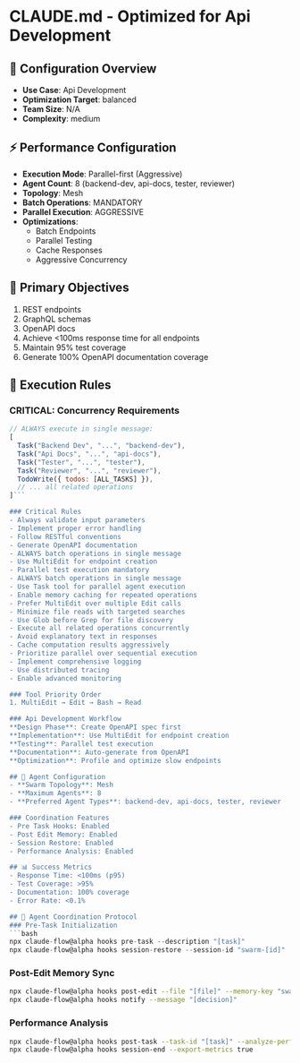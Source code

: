 # CLAUDE.md - Optimized for Api Development

<!-- Generated by CLAUDE.md Optimizer at 2025-08-06 01:57 -->

## 🎯 Configuration Overview
- **Use Case**: Api Development
- **Optimization Target**: balanced
- **Team Size**: N/A
- **Complexity**: medium

## ⚡ Performance Configuration
- **Execution Mode**: Parallel-first (Aggressive)
- **Agent Count**: 8 (backend-dev, api-docs, tester, reviewer)
- **Topology**: Mesh
- **Batch Operations**: MANDATORY
- **Parallel Execution**: AGGRESSIVE
- **Optimizations**:
  - Batch Endpoints
  - Parallel Testing
  - Cache Responses
  - Aggressive Concurrency

## 🎯 Primary Objectives
1. REST endpoints
2. GraphQL schemas
3. OpenAPI docs
4. Achieve <100ms response time for all endpoints
5. Maintain 95% test coverage
6. Generate 100% OpenAPI documentation coverage

## 🚀 Execution Rules

### CRITICAL: Concurrency Requirements
```javascript
// ALWAYS execute in single message:
[
  Task("Backend Dev", "...", "backend-dev"),
  Task("Api Docs", "...", "api-docs"),
  Task("Tester", "...", "tester"),
  Task("Reviewer", "...", "reviewer"),
  TodoWrite({ todos: [ALL_TASKS] }),
  // ... all related operations
]```

### Critical Rules
- Always validate input parameters
- Implement proper error handling
- Follow RESTful conventions
- Generate OpenAPI documentation
- ALWAYS batch operations in single message
- Use MultiEdit for endpoint creation
- Parallel test execution mandatory
- ALWAYS batch operations in single message
- Use Task tool for parallel agent execution
- Enable memory caching for repeated operations
- Prefer MultiEdit over multiple Edit calls
- Minimize file reads with targeted searches
- Use Glob before Grep for file discovery
- Execute all related operations concurrently
- Avoid explanatory text in responses
- Cache computation results aggressively
- Prioritize parallel over sequential execution
- Implement comprehensive logging
- Use distributed tracing
- Enable advanced monitoring

### Tool Priority Order
1. MultiEdit → Edit → Bash → Read

### Api Development Workflow
**Design Phase**: Create OpenAPI spec first
**Implementation**: Use MultiEdit for endpoint creation
**Testing**: Parallel test execution
**Documentation**: Auto-generate from OpenAPI
**Optimization**: Profile and optimize slow endpoints

## 🤖 Agent Configuration
- **Swarm Topology**: Mesh
- **Maximum Agents**: 8
- **Preferred Agent Types**: backend-dev, api-docs, tester, reviewer

### Coordination Features
- Pre Task Hooks: Enabled
- Post Edit Memory: Enabled
- Session Restore: Enabled
- Performance Analysis: Enabled

## 📊 Success Metrics
- Response Time: <100ms (p95)
- Test Coverage: >95%
- Documentation: 100% coverage
- Error Rate: <0.1%

## 🔄 Agent Coordination Protocol
### Pre-Task Initialization
```bash
npx claude-flow@alpha hooks pre-task --description "[task]"
npx claude-flow@alpha hooks session-restore --session-id "swarm-[id]"
```
### Post-Edit Memory Sync
```bash
npx claude-flow@alpha hooks post-edit --file "[file]" --memory-key "swarm/[agent]/[step]"
npx claude-flow@alpha hooks notify --message "[decision]"
```
### Performance Analysis
```bash
npx claude-flow@alpha hooks post-task --task-id "[task]" --analyze-performance true
npx claude-flow@alpha hooks session-end --export-metrics true
```